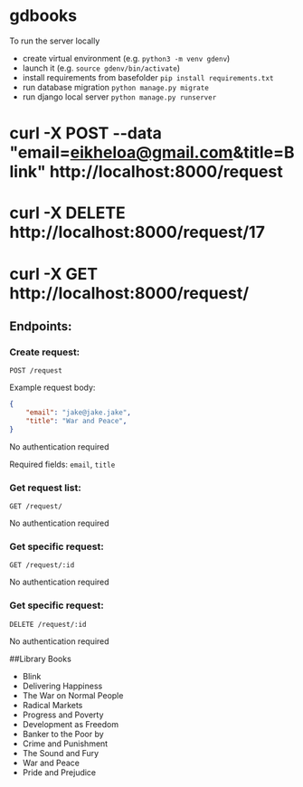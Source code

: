 # gdbooks

To run the server locally
- create virtual environment (e.g. `python3 -m venv gdenv`)
- launch it (e.g. `source gdenv/bin/activate`)
- install requirements from basefolder `pip install requirements.txt`
- run database migration `python manage.py migrate`
- run django local server `python manage.py runserver`

# curl -X POST --data "email=eikheloa@gmail.com&title=Blink" http://localhost:8000/request
# curl -X DELETE http://localhost:8000/request/17
# curl -X GET http://localhost:8000/request/

## Endpoints:

### Create request:

`POST /request`

Example request body:
```JSON
{
    "email": "jake@jake.jake",
    "title": "War and Peace",
}
```

No authentication required

Required fields: `email`, `title`


### Get request list:

`GET /request/`

No authentication required

### Get specific request:

`GET /request/:id`

No authentication required

### Get specific request:

`DELETE /request/:id`

No authentication required


##Library Books
- Blink
- Delivering Happiness
- The War on Normal People
- Radical Markets
- Progress and Poverty
- Development as Freedom
- Banker to the Poor by
- Crime and Punishment
- The Sound and Fury
- War and Peace
- Pride and Prejudice